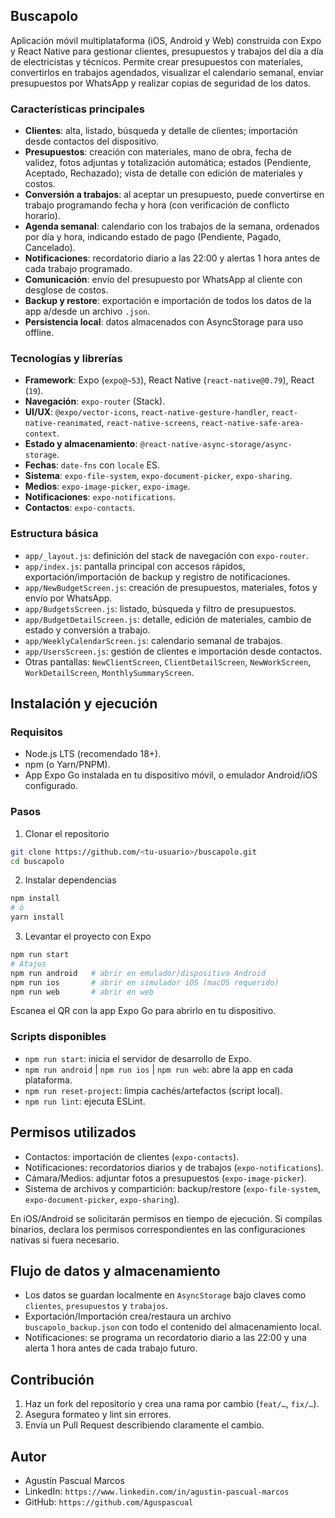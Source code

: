 ## Buscapolo

Aplicación móvil multiplataforma (iOS, Android y Web) construida con Expo y React Native para gestionar clientes, presupuestos y trabajos del día a día de electricistas y técnicos. Permite crear presupuestos con materiales, convertirlos en trabajos agendados, visualizar el calendario semanal, enviar presupuestos por WhatsApp y realizar copias de seguridad de los datos.

### Características principales

- **Clientes**: alta, listado, búsqueda y detalle de clientes; importación desde contactos del dispositivo.
- **Presupuestos**: creación con materiales, mano de obra, fecha de validez, fotos adjuntas y totalización automática; estados (Pendiente, Aceptado, Rechazado); vista de detalle con edición de materiales y costos.
- **Conversión a trabajos**: al aceptar un presupuesto, puede convertirse en trabajo programando fecha y hora (con verificación de conflicto horario).
- **Agenda semanal**: calendario con los trabajos de la semana, ordenados por día y hora, indicando estado de pago (Pendiente, Pagado, Cancelado).
- **Notificaciones**: recordatorio diario a las 22:00 y alertas 1 hora antes de cada trabajo programado.
- **Comunicación**: envío del presupuesto por WhatsApp al cliente con desglose de costos.
- **Backup y restore**: exportación e importación de todos los datos de la app a/desde un archivo `.json`.
- **Persistencia local**: datos almacenados con AsyncStorage para uso offline.

### Tecnologías y librerías

- **Framework**: Expo (`expo@~53`), React Native (`react-native@0.79`), React (`19`).
- **Navegación**: `expo-router` (Stack).
- **UI/UX**: `@expo/vector-icons`, `react-native-gesture-handler`, `react-native-reanimated`, `react-native-screens`, `react-native-safe-area-context`.
- **Estado y almacenamiento**: `@react-native-async-storage/async-storage`.
- **Fechas**: `date-fns` con `locale` ES.
- **Sistema**: `expo-file-system`, `expo-document-picker`, `expo-sharing`.
- **Medios**: `expo-image-picker`, `expo-image`.
- **Notificaciones**: `expo-notifications`.
- **Contactos**: `expo-contacts`.

### Estructura básica

- `app/_layout.js`: definición del stack de navegación con `expo-router`.
- `app/index.js`: pantalla principal con accesos rápidos, exportación/importación de backup y registro de notificaciones.
- `app/NewBudgetScreen.js`: creación de presupuestos, materiales, fotos y envío por WhatsApp.
- `app/BudgetsScreen.js`: listado, búsqueda y filtro de presupuestos.
- `app/BudgetDetailScreen.js`: detalle, edición de materiales, cambio de estado y conversión a trabajo.
- `app/WeeklyCalendarScreen.js`: calendario semanal de trabajos.
- `app/UsersScreen.js`: gestión de clientes e importación desde contactos.
- Otras pantallas: `NewClientScreen`, `ClientDetailScreen`, `NewWorkScreen`, `WorkDetailScreen`, `MonthlySummaryScreen`.

## Instalación y ejecución

### Requisitos

- Node.js LTS (recomendado 18+).
- npm (o Yarn/PNPM).
- App Expo Go instalada en tu dispositivo móvil, o emulador Android/iOS configurado.

### Pasos

1) Clonar el repositorio

```bash
git clone https://github.com/<tu-usuario>/buscapolo.git
cd buscapolo
```

2) Instalar dependencias

```bash
npm install
# ó
yarn install
```

3) Levantar el proyecto con Expo

```bash
npm run start
# Atajos
npm run android   # abrir en emulador/dispositivo Android
npm run ios       # abrir en simulador iOS (macOS requerido)
npm run web       # abrir en web
```

Escanea el QR con la app Expo Go para abrirlo en tu dispositivo.

### Scripts disponibles

- `npm run start`: inicia el servidor de desarrollo de Expo.
- `npm run android` | `npm run ios` | `npm run web`: abre la app en cada plataforma.
- `npm run reset-project`: limpia cachés/artefactos (script local).
- `npm run lint`: ejecuta ESLint.

## Permisos utilizados

- Contactos: importación de clientes (`expo-contacts`).
- Notificaciones: recordatorios diarios y de trabajos (`expo-notifications`).
- Cámara/Medios: adjuntar fotos a presupuestos (`expo-image-picker`).
- Sistema de archivos y compartición: backup/restore (`expo-file-system`, `expo-document-picker`, `expo-sharing`).

En iOS/Android se solicitarán permisos en tiempo de ejecución. Si compilas binarios, declara los permisos correspondientes en las configuraciones nativas si fuera necesario.

## Flujo de datos y almacenamiento

- Los datos se guardan localmente en `AsyncStorage` bajo claves como `clientes`, `presupuestos` y `trabajos`.
- Exportación/Importación crea/restaura un archivo `buscapolo_backup.json` con todo el contenido del almacenamiento local.
- Notificaciones: se programa un recordatorio diario a las 22:00 y una alerta 1 hora antes de cada trabajo futuro.

## Contribución

1. Haz un fork del repositorio y crea una rama por cambio (`feat/…`, `fix/…`).
2. Asegura formateo y lint sin errores.
3. Envía un Pull Request describiendo claramente el cambio.

## Autor

- Agustín Pascual Marcos
- LinkedIn: `https://www.linkedin.com/in/agustin-pascual-marcos`
- GitHub: `https://github.com/Aguspascual`

